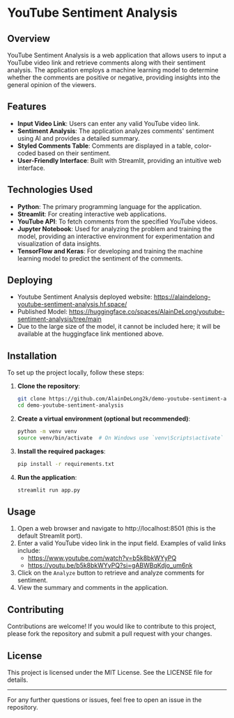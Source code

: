 # YouTube Sentiment Analysis  

## Overview  
YouTube Sentiment Analysis is a web application that allows users to input a YouTube video link and retrieve comments along with their sentiment analysis. The application employs a machine learning model to determine whether the comments are positive or negative, providing insights into the general opinion of the viewers.  

## Features  
- **Input Video Link**: Users can enter any valid YouTube video link.  
- **Sentiment Analysis**: The application analyzes comments' sentiment using AI and provides a detailed summary.  
- **Styled Comments Table**: Comments are displayed in a table, color-coded based on their sentiment.  
- **User-Friendly Interface**: Built with Streamlit, providing an intuitive web interface.  

## Technologies Used  
- **Python**: The primary programming language for the application.
- **Streamlit**: For creating interactive web applications.  
- **YouTube API**: To fetch comments from the specified YouTube videos.  
- **Jupyter Notebook**: Used for analyzing the problem and training the model, providing an interactive environment for experimentation and visualization of data insights.
- **TensorFlow and Keras**: For developing and training the machine learning model to predict the sentiment of the comments.

## Deploying
- Youtube Sentiment Analysis deployed website: https://alaindelong-youtube-sentiment-analysis.hf.space/
- Published Model: https://huggingface.co/spaces/AlainDeLong/youtube-sentiment-analysis/tree/main
- Due to the large size of the model, it cannot be included here; it will be available at the huggingface link mentioned above.

## Installation  
To set up the project locally, follow these steps:  

1. **Clone the repository**:  
   ```bash  
   git clone https://github.com/AlainDeLong2k/demo-youtube-sentiment-analysis.git
   cd demo-youtube-sentiment-analysis

2. **Create a virtual environment (optional but recommended)**:
   ```bash
   python -m venv venv  
   source venv/bin/activate  # On Windows use `venv\Scripts\activate`

3. **Install the required packages**:
   ```bash
   pip install -r requirements.txt
   
4. **Run the application**:
   ```bash
   streamlit run app.py

## Usage
1. Open a web browser and navigate to http://localhost:8501 (this is the default Streamlit port).
2. Enter a valid YouTube video link in the input field. Examples of valid links include:
   - https://www.youtube.com/watch?v=b5k8bkWYyPQ
   - https://youtu.be/b5k8bkWYyPQ?si=gABWBqKdjo_um6nk
3. Click on the `Analyze` button to retrieve and analyze comments for sentiment.
4. View the summary and comments in the application.

## Contributing
Contributions are welcome! If you would like to contribute to this project, please fork the repository and submit a pull request with your changes.

## License
This project is licensed under the MIT License. See the LICENSE file for details.

---
For any further questions or issues, feel free to open an issue in the repository.
